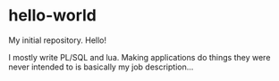 # hello-world
My initial repository. Hello!

I mostly write PL/SQL and lua. Making applications do things they were never intended to is basically my job description...
